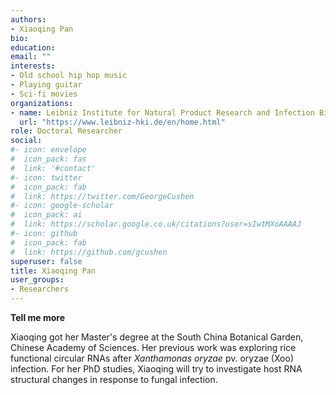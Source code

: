 ```yaml
---
authors:
- Xiaoqing Pan
bio:  
education:
email: ""
interests:
- Old school hip hop music
- Playing guitar
- Sci-fi movies
organizations:
- name: Leibniz Institute for Natural Product Research and Infection Biology (Leibniz-HKI)
  url: "https://www.leibniz-hki.de/en/home.html"
role: Doctoral Researcher
social:
#- icon: envelope
#  icon_pack: fas
#  link: '#contact'
#- icon: twitter
#  icon_pack: fab
#  link: https://twitter.com/GeorgeCushen
#- icon: google-scholar
#  icon_pack: ai
#  link: https://scholar.google.co.uk/citations?user=sIwtMXoAAAAJ
#- icon: github
#  icon_pack: fab
#  link: https://github.com/gcushen
superuser: false
title: Xiaoqing Pan
user_groups:
- Researchers
---
```


__Tell me more__

Xiaoqing got her Master's degree at the South China Botanical Garden, Chinese Academy of Sciences. Her previous work was exploring rice functional circular RNAs after *Xanthamonas oryzae* pv. oryzae (Xoo) infection. For her PhD studies, Xiaoqing will try to investigate host RNA structural changes in response to fungal infection.


